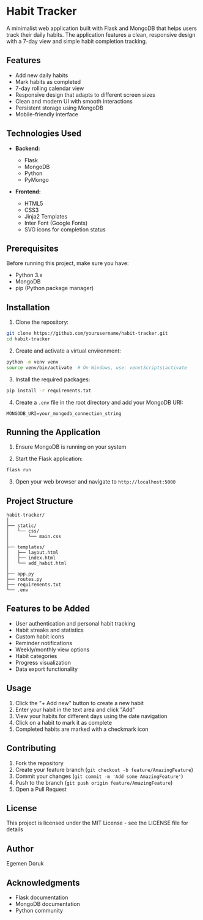# Habit Tracker

A minimalist web application built with Flask and MongoDB that helps users track their daily habits. The application features a clean, responsive design with a 7-day view and simple habit completion tracking.

## Features

- Add new daily habits
- Mark habits as completed
- 7-day rolling calendar view
- Responsive design that adapts to different screen sizes
- Clean and modern UI with smooth interactions
- Persistent storage using MongoDB
- Mobile-friendly interface

## Technologies Used

- **Backend:**
  - Flask
  - MongoDB
  - Python
  - PyMongo

- **Frontend:**
  - HTML5
  - CSS3
  - Jinja2 Templates
  - Inter Font (Google Fonts)
  - SVG icons for completion status

## Prerequisites

Before running this project, make sure you have:
- Python 3.x
- MongoDB
- pip (Python package manager)

## Installation

1. Clone the repository:
```bash
git clone https://github.com/yourusername/habit-tracker.git
cd habit-tracker
```

2. Create and activate a virtual environment:
```bash
python -m venv venv
source venv/bin/activate  # On Windows, use: venv\Scripts\activate
```

3. Install the required packages:
```bash
pip install -r requirements.txt
```

4. Create a `.env` file in the root directory and add your MongoDB URI:
```
MONGODB_URI=your_mongodb_connection_string
```

## Running the Application

1. Ensure MongoDB is running on your system

2. Start the Flask application:
```bash
flask run
```

3. Open your web browser and navigate to `http://localhost:5000`

## Project Structure

```
habit-tracker/
│
├── static/
│   └── css/
│       └── main.css
│
├── templates/
│   ├── layout.html
│   ├── index.html
│   └── add_habit.html
│
├── app.py
├── routes.py
├── requirements.txt
└── .env
```

## Features to be Added

- User authentication and personal habit tracking
- Habit streaks and statistics
- Custom habit icons
- Reminder notifications
- Weekly/monthly view options
- Habit categories
- Progress visualization
- Data export functionality

## Usage

1. Click the "+ Add new" button to create a new habit
2. Enter your habit in the text area and click "Add"
3. View your habits for different days using the date navigation
4. Click on a habit to mark it as complete
5. Completed habits are marked with a checkmark icon

## Contributing

1. Fork the repository
2. Create your feature branch (`git checkout -b feature/AmazingFeature`)
3. Commit your changes (`git commit -m 'Add some AmazingFeature'`)
4. Push to the branch (`git push origin feature/AmazingFeature`)
5. Open a Pull Request

## License

This project is licensed under the MIT License - see the LICENSE file for details

## Author

Egemen Doruk

## Acknowledgments

- Flask documentation
- MongoDB documentation
- Python community
